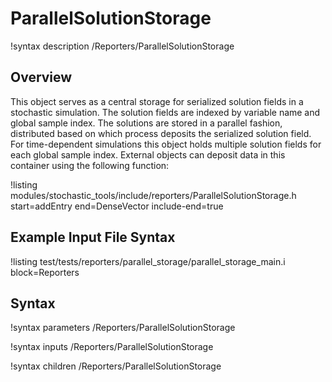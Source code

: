 # ParallelSolutionStorage

!syntax description /Reporters/ParallelSolutionStorage

## Overview

This object serves as a central storage for serialized solution fields in a stochastic
simulation. The solution fields are indexed by variable name and global sample index.
The solutions are stored in a parallel fashion, distributed based on which process
deposits the serialized solution field.
For time-dependent simulations this object holds multiple solution fields for each
global sample index. External objects can deposit data in this container using the following function:

!listing modules/stochastic_tools/include/reporters/ParallelSolutionStorage.h
 start=addEntry
 end=DenseVector
 include-end=true

## Example Input File Syntax

!listing test/tests/reporters/parallel_storage/parallel_storage_main.i block=Reporters

## Syntax

!syntax parameters /Reporters/ParallelSolutionStorage

!syntax inputs /Reporters/ParallelSolutionStorage

!syntax children /Reporters/ParallelSolutionStorage

